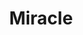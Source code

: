 ---
title: "Miracle"

spell:
  schools:
    - name:        "Evocation"
      subschools:  []
      descriptors: []
  classes:
    - name:  "Cleric"
      abbr:  "Clr"
      level: 9
  domains:
    - name:  "Luck"
      abbr:  "Luck"
      level: 9
  components:         [V, S, XP; see text]
  castingTime:        "1 standard action"
  range:              "See text"
  effect:             "See text"
  duration:           "See text"
  savingThrow:        "See text"
  spellResistance:    "Yes"
  xpCostSpecial:      "5,000 XP (for some uses of the miracle spell; see above)."
  description:        |
    You don't so much cast a miracle as request one. You state what you would like to have happen and request that your deity (or the power you pray to for spells) intercede.

    A miracle can do any of the following things.

     * Duplicate any cleric spell of 8th level or lower (including spells to which you have access because of your domains).
     * Duplicate any other spell of 7th level or lower.
     * Undo the harmful effects of certain spells, such as feeblemind or insanity.
     * Have any effect whose power level is in line with the above effects.

    If the miracle has any of the above effects, casting it has no experience point cost.

    Alternatively, a cleric can make a very powerful request. Casting such a miracle costs the cleric 5,000 XP because of the powerful divine energies involved. Examples of especially powerful miracles of this sort could include the following.

     * Swinging the tide of a battle in your favor by raising fallen allies to continue fighting.
     * Moving you and your allies, with all your and their gear, from one plane to another through planar barriers to a specific locale with no chance of error.
     * Protecting a city from an earthquake, volcanic eruption, flood, or other major natural disaster.

    In any event, a request that is out of line with the deity's (or alignment's) nature is refused.

    A duplicated spell allows saving throws and spell resistance as normal, but the save DCs are as for a 9th-level spell. When a miracle duplicates a spell that has an XP cost, you must pay that cost. When a miracle spell duplicates a spell with a material component that costs more than 100 gp, you must provide that component.
---